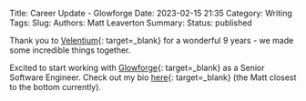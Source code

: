 Title: Career Update - Glowforge
Date: 2023-02-15 21:35
Category: Writing
Tags:
Slug:
Authors: Matt Leaverton
Summary:
Status: published

Thank you to [Velentium](https://www.velentium.com){: target=_blank} for a wonderful 9 years - we made some incredible things together.

Excited to start working with [Glowforge](https://glowforge.com/){: target=_blank} as a Senior Software Engineer. 
Check out my bio [here](https://glowforge.com/about-us){: target=_blank} (the Matt closest to the bottom currently).